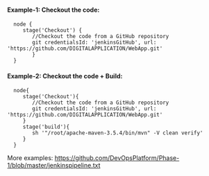 #### Example-1: Checkout the code:

      node {
         stage('Checkout') {
            //Checkout the code from a GitHub repository
            git credentialsId: 'jenkinsGitHub', url: 'https://github.com/DIGITALAPPLICATION/WebApp.git'
            }
      }

#### Example-2: Checkout the code + Build:

      node{
         stage('Checkout'){
            //Checkout the code from a GitHub repository
            git credentialsId: 'jenkinsGitHub', url: 'https://github.com/DIGITALAPPLICATION/WebApp.git'
         }
         stage('build'){
            sh '"/root/apache-maven-3.5.4/bin/mvn" -V clean verify'
         }
      }
      
More examples: https://github.com/DevOpsPlatform/Phase-1/blob/master/jenkinspipeline.txt

